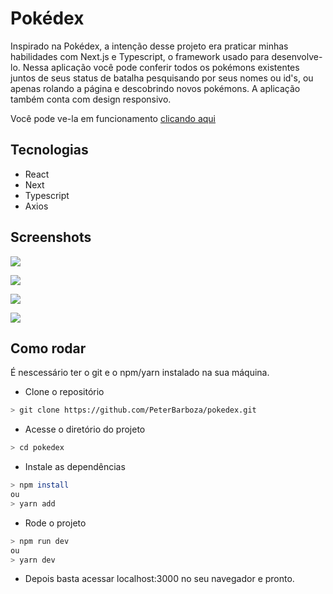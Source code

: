 # Pokédex

Inspirado na Pokédex, a intenção desse projeto era praticar minhas habilidades com Next.js e Typescript, o framework usado para desenvolve-lo. Nessa aplicação você pode conferir todos os pokémons existentes juntos de seus status de batalha pesquisando por seus nomes ou id's, ou apenas rolando a página e descobrindo novos pokémons. A aplicação também conta com design responsivo.

Você pode ve-la em funcionamento [clicando aqui](https://pokedex-self.vercel.app)

## Tecnologias
- React
- Next
- Typescript
- Axios

## Screenshots

![](https://raw.githubusercontent.com/PeterBarboza/project-images-repository/main/pokedex/home-pokedex.png)

![](https://raw.githubusercontent.com/PeterBarboza/project-images-repository/main/pokedex/pikachu-pokedex.png)

![](https://raw.githubusercontent.com/PeterBarboza/project-images-repository/main/pokedex/footer-pokedex.png)

![](https://raw.githubusercontent.com/PeterBarboza/project-images-repository/main/pokedex/mobile-pokedex.png)

## Como rodar

É nescessário ter o git e o npm/yarn instalado na sua máquina.

- Clone o repositório
```bash
> git clone https://github.com/PeterBarboza/pokedex.git
```
- Acesse o diretório do projeto
```bash
> cd pokedex
```
- Instale as dependências
```bash
> npm install
ou
> yarn add
```
- Rode o projeto
```bash
> npm run dev
ou 
> yarn dev
```
- Depois basta acessar localhost:3000 no seu navegador e pronto.
